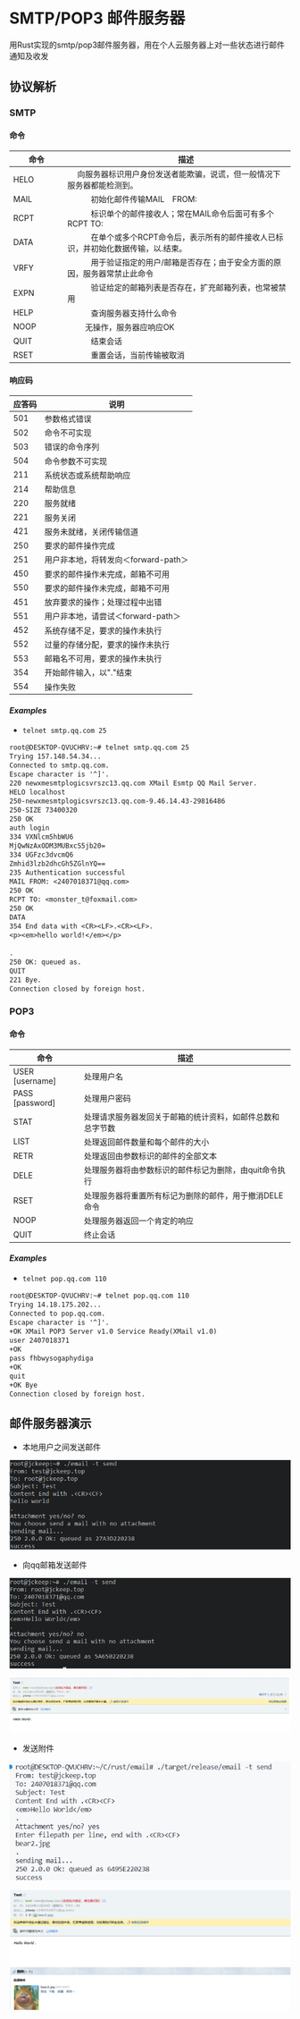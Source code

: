 # SMTP/POP3 邮件服务器

用Rust实现的smtp/pop3邮件服务器，用在个人云服务器上对一些状态进行邮件通知及收发

## 协议解析

### SMTP

#### 命令

|命令　　|　　    描述|
|------------|------------------|
|HELO　　  | 　  向服务器标识用户身份发送者能欺骗，说谎，但一般情况下服务器都能检测到。|
|MAIL　　　|　　　初始化邮件传输MAIL　FROM: <email address>|
|RCPT　　　|　　　标识单个的邮件接收人；常在MAIL命令后面可有多个RCPT TO: <email address>|
|DATA　　　|　　　在单个或多个RCPT命令后，表示所有的邮件接收人已标识，并初始化数据传输，以.结束。|
|VRFY　　　|　　　用于验证指定的用户/邮箱是否存在；由于安全方面的原因，服务器常禁止此命令|
|EXPN　　　|　　　验证给定的邮箱列表是否存在，扩充邮箱列表，也常被禁用|
|HELP　　  |　　　查询服务器支持什么命令|
|NOOP　　　| 　 　无操作，服务器应响应OK|
|QUIT　　　|　　　结束会话|
|RSET　　　|　　　重置会话，当前传输被取消|


#### 响应码

|应答码|说明|
|-|-|
|501   |    参数格式错误|
|502   |    命令不可实现|
|503   |    错误的命令序列|
|504   |    命令参数不可实现|
|211   |    系统状态或系统帮助响应|
|214   |    帮助信息|
|220   |    服务就绪|
|221   |    服务关闭|
|421   |    服务未就绪，关闭传输信道|
|250   |    要求的邮件操作完成|
|251   |    用户非本地，将转发向＜forward-path＞|
|450   |    要求的邮件操作未完成，邮箱不可用|
|550   |    要求的邮件操作未完成，邮箱不可用|
|451   |    放弃要求的操作；处理过程中出错|
|551   |    用户非本地，请尝试＜forward-path＞|
|452   |    系统存储不足，要求的操作未执行|
|552   |    过量的存储分配，要求的操作未执行|
|553   |    邮箱名不可用，要求的操作未执行|
|354   |    开始邮件输入，以"."结束|
|554   |    操作失败|


#### *Examples*

* `telnet smtp.qq.com 25`

```
root@DESKTOP-QVUCHRV:~# telnet smtp.qq.com 25
Trying 157.148.54.34...
Connected to smtp.qq.com.
Escape character is '^]'.
220 newxmesmtplogicsvrszc13.qq.com XMail Esmtp QQ Mail Server.
HELO localhost
250-newxmesmtplogicsvrszc13.qq.com-9.46.14.43-29816486
250-SIZE 73400320
250 OK
auth login
334 VXNlcm5hbWU6
MjQwNzAxODM3MUBxcS5jb20=
334 UGFzc3dvcmQ6
Zmhid3lzb2dhcGh5ZGlnYQ==
235 Authentication successful
MAIL FROM: <2407018371@qq.com>
250 OK
RCPT TO: <monster_t@foxmail.com>
250 OK
DATA
354 End data with <CR><LF>.<CR><LF>.
<p><em>hello world!</em></p>

.
250 OK: queued as.
QUIT
221 Bye.
Connection closed by foreign host.
```

### POP3

#### 命令

|命令|描述|
|-|-|
|USER [username]|处理用户名|
|PASS [password]|处理用户密码|
|STAT|处理请求服务器发回关于邮箱的统计资料，如邮件总数和总字节数|
|LIST|处理返回邮件数量和每个邮件的大小|
|RETR|处理返回由参数标识的邮件的全部文本|
|DELE|处理服务器将由参数标识的邮件标记为删除，由quit命令执行|
|RSET|处理服务器将重置所有标记为删除的邮件，用于撤消DELE命令|
|NOOP|处理服务器返回一个肯定的响应|
|QUIT|终止会话|

#### *Examples*

* `telnet pop.qq.com 110`

```
root@DESKTOP-QVUCHRV:~# telnet pop.qq.com 110
Trying 14.18.175.202...
Connected to pop.qq.com.
Escape character is '^]'.
+OK XMail POP3 Server v1.0 Service Ready(XMail v1.0)
user 2407018371
+OK
pass fhbwysogaphydiga
+OK
quit
+OK Bye
Connection closed by foreign host.
```

## 邮件服务器演示

* 本地用户之间发送邮件

![](./assets/1.png)

* 向qq邮箱发送邮件

![](./assets/2.png)

![](./assets/3.png)

* 发送附件

![](./assets/4.png)

![](./assets/5.png)


